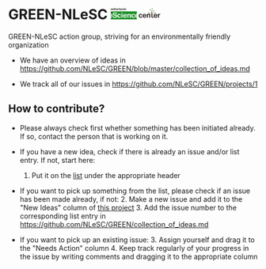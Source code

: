 # GREEN-NLeSC <img src="img/GREEN-NLeSC_logo_G_nl_greenblack.png" width="100" alt="(GREEN-NLeSC logo)"/>
GREEN-NLeSC action group, striving for an environmentally friendly organization

* We have an overview of ideas in https://github.com/NLeSC/GREEN/blob/master/collection_of_ideas.md

* We track all of our issues in https://github.com/NLeSC/GREEN/projects/1

## How to contribute?

* Please always check first whether something has been initiated already. If so, contact the person that is working on it.

* If you have a new idea, check if there is already an issue and/or list entry. If not, start here: 
    1. Put it on the [list](https://github.com/NLeSC/GREEN/collection_of_ideas.md) under the appropriate header
    
* If you want to pick up something from the list, please check if an issue has been made already, if not:
    2. Make a new issue and add it to the "New Ideas" column of [this project](https://github.com/NLeSC/GREEN/projects/1)
    3. Add the issue number to the corresponding list entry in https://github.com/NLeSC/GREEN/collection_of_ideas.md

* If you want to pick up an existing issue:
    3. Assign yourself and drag it to the "Needs Action" column
    4. Keep track regularly of your progress in the issue by writing comments and dragging it to the appropriate column
